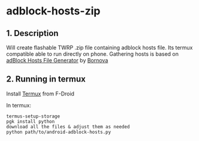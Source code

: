 # adblock-hosts-zip

## 1. Description
Will create flashable TWRP .zip file containing adblock hosts file. Its termux compatible able to run directly on phone.
Gathering hosts is based on [adBlock Hosts File Generator](https://github.com/bornova/adblock-hosts) by [Bornova](https://github.com/bornova)

## 2. Running in termux
Install [Termux](https://termux.com/) from F-Droid

In termux:
```
termus-setup-storage
pgk install python
download all the files & adjust them as needed
python path/to/android-adblock-hosts.py
```